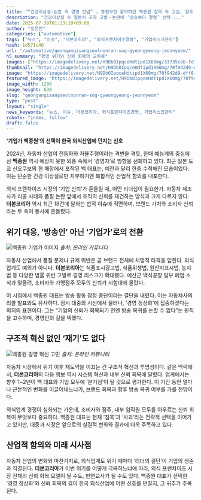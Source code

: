 ```yaml
---
title: "“건강이상설·논란 속 경영 전념” … 종횡무진 활약하던 백종원 침묵 속 고심, 향후 방향 가늠할 결정적 시점"
description: "건강이상설 속 일본서 포착 고발‧논란에 ‘방송보다 경영’ 선택 ..."
date: 2025-07-30T01:23:10+09:00
author: "오은진"
categories: ["automotive"]
tags: ["뉴스", "이슈", "더본코리아", "외식프랜차이즈경영", "기업리스크관리"]
hash: 1d571c40
url: "/automotive/geongangisangseolnonran-sog-gyeongyeong-jeonnyeom/"
h5_summary: "경영 위기와 신뢰 회복의 교차로"
images: ["https://imagedelivery.net/H9Db0IpqceHdtipd1X60mg/33735cab-fd3c-4a6d-d7f5-3b51b7026b00/public", "https://imagedelivery.net/H9Db0IpqceHdtipd1X60mg/70f942d9-dff8-45ac-f45d-db4db56a6a00/public", "https://imagedelivery.net/H9Db0IpqceHdtipd1X60mg/a4d33e7d-9670-4487-fc07-14e8934ac600/public"]
thumbnail: "https://imagedelivery.net/H9Db0IpqceHdtipd1X60mg/70f942d9-dff8-45ac-f45d-db4db56a6a00/public"
image: "https://imagedelivery.net/H9Db0IpqceHdtipd1X60mg/70f942d9-dff8-45ac-f45d-db4db56a6a00/public"
featured_image: "https://imagedelivery.net/H9Db0IpqceHdtipd1X60mg/70f942d9-dff8-45ac-f45d-db4db56a6a00/public"
image_width: 1200
image_height: 630
slug: "geongangisangseolnonran-sog-gyeongyeong-jeonnyeom"
type: "post"
layout: "single"
news_keywords: "뉴스, 이슈, 더본코리아, 외식프랜차이즈경영, 기업리스크관리"
robots: "index, follow"
draft: false
---
```


**‘기업가 백종원’의 선택이 한국 외식산업에 던지는 신호**

2024년, 자동차 산업이 전동화와 자율주행이라는 격변을 겪듯, 한때 예능계의 중심에 선 **백종원** 역시 예상치 못한 외풍 속에서 ‘경영자’로 방향을 선회하고 있다. 최근 일본 도쿄 신오쿠보의 한 매장에서 포착된 백 대표는, 예전과 달리 한층 수척해진 모습이었다. 이는 단순한 건강 이상설로만 치부하기엔 복합적인 산업적 함의를 내포한다.

외식 프랜차이즈 시장의 ‘기업 신뢰’가 흔들릴 때, 어떤 리더십이 필요한가. 자동차 제조사가 리콜 사태와 품질 논란 앞에서 조직의 신뢰를 재건하는 방식과 크게 다르지 않다. **더본코리아** 역시 최근 18건에 달하는 법적 이슈에 직면하며, 브랜드 가치와 소비자 신뢰라는 두 축이 동시에 흔들렸다.

## 위기 대응, ‘방송인’ 아닌 ‘기업가’로의 전환

![백종원 기업가 이미지](https://imagedelivery.net/H9Db0IpqceHdtipd1X60mg/33735cab-fd3c-4a6d-d7f5-3b51b7026b00/public)
*출처: 온라인 커뮤니티*


자동차 산업에서 품질 문제나 규제 위반은 곧 브랜드 전체에 치명적 타격을 입힌다. 외식업계도 예외가 아니다. **더본코리아**는 식품표시광고법, 식품위생법, 원산지표시법, 농지법 등 다양한 법률 위반 고발로 경영 리스크가 확대됐다. 예산군 백석공장 일부 폐업 소식과 맞물려, 소비자와 가맹점주 모두의 신뢰가 시험대에 올랐다.

이 시점에서 백종원 대표는 방송 활동 잠정 중단이라는 결단을 내렸다. 이는 자동차사의 리콜 발표와도 유사하다. 잠시 대중의 시선에서 물러나, ‘경영 정상화’에 집중하겠다는 의지의 표현이다. 그는 “기업의 신뢰가 회복되기 전엔 방송 복귀를 논할 수 없다”는 원칙을 고수하며, 경영인의 길을 택했다.

## 구조적 혁신 없인 ‘재기’도 없다

![백종원 경영 혁신 고민](https://imagedelivery.net/H9Db0IpqceHdtipd1X60mg/a4d33e7d-9670-4487-fc07-14e8934ac600/public)
*출처: 온라인 커뮤니티*


자동차 시장에서 위기 이후 재도약을 이끄는 건 구조적 혁신과 투명성이다. 같은 맥락에서, **더본코리아**의 다음 행보 역시 시스템 혁신과 내부 신뢰 회복에 달렸다. 업계에서는 향후 1~2년이 백 대표와 기업 모두에 ‘분기점’이 될 것으로 평가한다. 이 기간 동안 얼마나 근본적인 변화를 이끌어내느냐가, 브랜드 회복과 향후 방송 복귀 여부를 가를 전망이다.

외식업계 경쟁이 심화되는 가운데, 소비자와 점주, 내부 임직원 모두를 아우르는 신뢰 회복이 무엇보다 중요하다. 백종원 대표는 현재 ‘침묵’과 ‘사과’라는 전략적 선택을 이어가고 있지만, 대중과 시장은 앞으로의 실질적 변화와 결과에 더욱 주목하고 있다.

## 산업적 함의와 미래 시사점

자동차 산업의 변화와 마찬가지로, 외식업계도 위기 때마다 ‘리더의 결단’이 기업의 생존과 직결된다. **더본코리아**가 이번 위기를 어떻게 극복하느냐에 따라, 외식 프랜차이즈 시장 전체의 신뢰 회복 모델이 될 수도, 반면교사가 될 수도 있다. 백종원 대표가 선택한 ‘경영 정상화’와 신뢰 회복의 길이 한국 외식산업에 어떤 신호를 던질지, 그 귀추가 주목된다.

